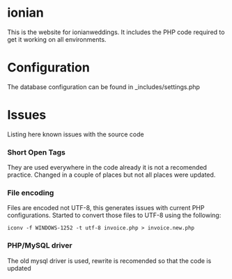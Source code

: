 # ionian

This is the website for ionianweddings. It includes the PHP code required to get it working on all environments.


# Configuration

The database configuration can be found in _includes/settings.php


# Issues

Listing here known issues with the source code

### Short Open Tags

They are used everywhere in the code already it is not a recomended practice. Changed in a couple of places but not all places were updated.


### File encoding

Files are encoded not UTF-8, this generates issues with current PHP configurations. Started to convert those files to UTF-8 using the following:

    iconv -f WINDOWS-1252 -t utf-8 invoice.php > invoice.new.php

### PHP/MySQL driver

The old mysql driver is used, rewrite is recomended so that the code is updated